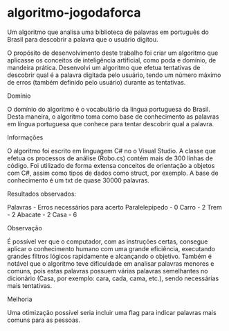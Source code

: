 # algoritmo-jogodaforca

Um algoritmo que analisa uma biblioteca de palavras em português do Brasil para descobrir a palavra que o usuário digitou.

O propósito de desenvolvimento deste trabalho foi criar um algoritmo que aplicasse os conceitos de inteligência artificial, como poda e domínio, de mandeira prática. 
Desenvolvi um algoritmo que efetua tentativas de descobrir qual é a palavra digitada pelo usuário, tendo um número máximo de erros (também definido pelo usuário) durante as tentativas.

Domínio

O domínio do algoritmo é o vocabulário da língua portuguesa do Brasil. Desta maneira, o algoritmo toma como base de conhecimento as palavras em língua portuguesa que conhece para tentar descobrir qual a palavra.


Informações

O algoritmo foi escrito em linguagem C# no o Visual Studio.
A classe que efetua os processos de análise (Robo.cs) contém mais de 300 linhas de código.
Foi utilizado de forma extensa conceitos de orientação a objetos com C#, assim como tipos de dados como struct, por exemplo.
A base de conhecimento é um txt de quase 30000 palavras.


Resultados observados:

Palavras -	Erros necessários para acerto
Paralelepipedo -	0
Carro	- 2
Trem	- 2
Abacate	- 2
Casa	- 6


Observação

É possível ver que o computador, com as instruções certas, consegue aplicar o conhecimento humano com uma grande eficiência, executando grandes filtros lógicos rapidamente e alcançando o objetivo. 
Também é notável que o algoritmo teve dificuldade em analisar palavras menores e comuns, pois estas palavras possuem várias palavras semelhantes no dicionário (Casa, por exemplo: cara, cada, cama, etc.), sendo necessárias mais tentativas. 

Melhoria 

Uma otimização possível seria incluir uma flag para indicar palavras mais comuns para as pessoas.
